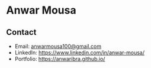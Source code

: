 # Anwar Mousa

## Contact
-  Email: anwarmousa100@gmail.com
-  LinkedIn: https://www.linkedin.com/in/anwar-mousa/
-  Portfolio: https://anwaribra.github.io/




